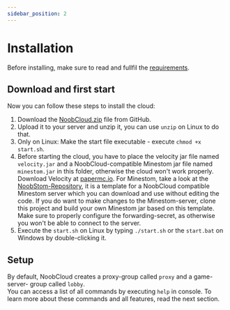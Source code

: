 ```yaml
---
sidebar_position: 2
---
```


# Installation

Before installing, make sure to read and fullfil the [requirements](/docs/noobcloud-setup/requirements).

## Download and first start

Now you can follow these steps to install the cloud:
1. Download the [NoobCloud.zip](https://github.com/NoobCloudSystems/NoobCloud/releases/latest/download/NoobCloud.zip) file from GitHub.
2. Upload it to your server and unzip it, you can use `unzip` on Linux to do that.
3. Only on Linux: Make the start file executable - execute `chmod +x start.sh`.
4. Before starting the cloud, you have to place the velocity jar file named `velocity.jar` and a NoobCloud-compatible Minestom jar file named `minestom.jar` in this folder,
otherwise the cloud won't work properly. Download Velocity at [papermc.io](https://papermc.io/downloads#Velocity). For Minestom, take a look at the [NoobStom-Repository](https://github.com/NoobCloudSystems/NoobStom), it is a template for a NoobCloud compatible Minestom server which you can download and use without editing the code. If you do want to make changes to the Minestom-server, clone this project and build your own Minestom jar based on this template. Make sure to properly configure the forwarding-secret, as otherwise you won't be
able to connect to the server.
4. Execute the `start.sh` on Linux by typing `./start.sh` or the `start.bat` on Windows by double-clicking it.

## Setup

By default, NoobCloud creates a proxy-group called `proxy` and a game-server- group called `lobby`.  
You can access a list of all commands by executing `help` in console. To learn more about these commands and all features, read the next section.